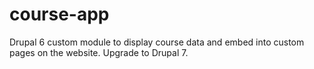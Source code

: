 # course-app
Drupal 6 custom module to display course data and embed into custom pages on the website.  Upgrade to Drupal 7.
